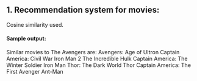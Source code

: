 ## 1. Recommendation system for movies:
Cosine similarity used.
#### Sample output:
Similar movies to The Avengers are:
Avengers: Age of Ultron
Captain America: Civil War
Iron Man 2
The Incredible Hulk
Captain America: The Winter Soldier
Iron Man
Thor: The Dark World
Thor
Captain America: The First Avenger
Ant-Man